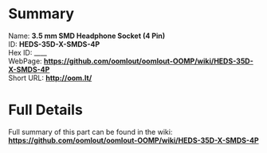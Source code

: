 
Summary
=================
  
Name: __3.5 mm SMD Headphone Socket (4 Pin)__    
ID: __HEDS-35D-X-SMDS-4P__   
Hex ID: ____   
WebPage: __https://github.com/oomlout/oomlout-OOMP/wiki/HEDS-35D-X-SMDS-4P__   
Short URL: __http://oom.lt/__   

Full Details
==========================
Full summary of this part can be found in the wiki:   
__https://github.com/oomlout/oomlout-OOMP/wiki/HEDS-35D-X-SMDS-4P__    

